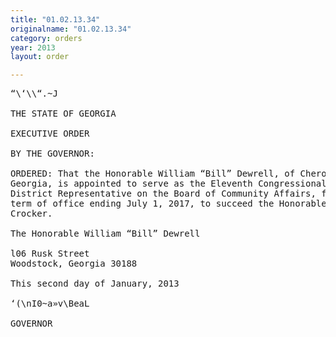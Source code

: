 ```yaml
---
title: "01.02.13.34"
originalname: "01.02.13.34"
category: orders
year: 2013
layout: order

---
```

<pre>
“\‘\\“.~J

THE STATE OF GEORGIA

EXECUTIVE ORDER

BY THE GOVERNOR:

ORDERED: That the Honorable William “Bill” Dewrell, of Cherokee County,
Georgia, is appointed to serve as the Eleventh Congressional
District Representative on the Board of Community Affairs, for a
term of office ending July 1, 2017, to succeed the Honorable Billy
Crocker.

The Honorable William “Bill” Dewrell

l06 Rusk Street
Woodstock, Georgia 30188

This second day of January, 2013

‘(\nI0~a»v\BeaL

GOVERNOR

</pre>
